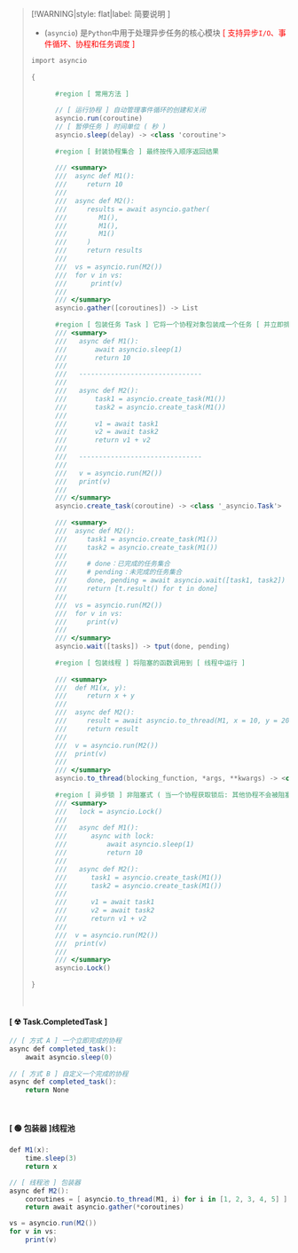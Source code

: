 >[!WARNING|style: flat|label: 简要说明 ]
>
>- (`asyncio`) 是`Python`中用于处理异步任务的核心模块<span style='color:red'> [ 支持异步`I/O`、事件循环、协程和任务调度 ]</span>
>
>```csharp
>import asyncio
>    
>{
>    
>       #region [ 常用方法 ]
>    
>       // [ 运行协程 ] 自动管理事件循环的创建和关闭
>       asyncio.run(coroutine)
>       // [ 暂停任务 ] 时间单位 ( 秒 )
>       asyncio.sleep(delay) -> <class 'coroutine'>
>           
>       #region [ 封装协程集合 ] 最终按传入顺序返回结果
>           
>       /// <summary>
>       ///  async def M1():
>       ///     return 10
>       ///
>       ///  async def M2():
>       ///     results = await asyncio.gather(
>       ///        M1(),
>       ///        M1(),
>       ///        M1()
>       ///     )
>       ///     return results
>       ///
>       ///  vs = asyncio.run(M2())
>       ///  for v in vs:
>       ///      print(v)
>       ///  
>       /// </summary>
>       asyncio.gather([coroutines]) -> List
>           
>       #region [ 包装任务 Task ] 它将一个协程对象包装成一个任务 [ 并立即排入事件循环中运行 ]
>       /// <summary>
>       ///   async def M1():
>       ///       await asyncio.sleep(1)
>       ///       return 10
>       ///
>       ///   -------------------------------
>       ///
>       ///   async def M2():
>       ///       task1 = asyncio.create_task(M1())
>       ///       task2 = asyncio.create_task(M1())
>       ///
>       ///       v1 = await task1
>       ///       v2 = await task2
>       ///       return v1 + v2
>       ///
>       ///   -------------------------------
>       ///
>       ///   v = asyncio.run(M2())
>       ///   print(v)
>       /// 
>       /// </summary> 
>       asyncio.create_task(coroutine) -> <class '_asyncio.Task'>
>       
>       /// <summary>
>       ///  async def M2():
>       ///     task1 = asyncio.create_task(M1())
>       ///     task2 = asyncio.create_task(M1())
>       ///
>       ///     # done：已完成的任务集合
>       ///     # pending：未完成的任务集合
>       ///     done, pending = await asyncio.wait([task1, task2])
>       ///     return [t.result() for t in done]
>       ///
>       ///  vs = asyncio.run(M2())
>       ///  for v in vs:
>       ///     print(v)
>       ///  
>       /// </summary>
>       asyncio.wait([tasks]) -> tput(done, pending) 
>           
>       #region [ 包装线程 ] 将阻塞的函数调用到 [ 线程中运行 ]
>       
>       /// <summary>
>       ///  def M1(x, y):
>       ///     return x + y
>       ///
>       ///  async def M2():
>       ///     result = await asyncio.to_thread(M1, x = 10, y = 20)
>       ///     return result
>       ///
>       ///  v = asyncio.run(M2())
>       ///  print(v)
>       ///  
>       /// </summary>
>       asyncio.to_thread(blocking_function, *args, **kwargs) -> <class 'coroutine'>
>           
>       #region [ 异步锁 ] 非阻塞式 ( 当一个协程获取锁后: 其他协程不会被阻塞, 而是会挂起 - 允许事件循环调度其他任务 )
>       /// <summary>
>       ///   lock = asyncio.Lock()
>       /// 
>       ///   async def M1():
>       ///      async with lock:
>       ///          await asyncio.sleep(1)
>       ///          return 10
>       ///
>       ///   async def M2():
>       ///      task1 = asyncio.create_task(M1())
>       ///      task2 = asyncio.create_task(M1())
>       ///
>       ///      v1 = await task1
>       ///      v2 = await task2
>       ///      return v1 + v2
>       ///
>       ///  v = asyncio.run(M2())
>       ///  print(v)
>       ///  
>       /// </summary> 
>       asyncio.Lock()
>           
>}
>
>
>```
>
>
>
><br/>

<!-- tabs:start -->

#### **[ ☢ Task.CompletedTask ]**

```csharp
// [ 方式 A ] 一个立即完成的协程
async def completed_task():
    await asyncio.sleep(0)
        
// [ 方式 B ] 自定义一个完成的协程
async def completed_task():
    return None
        
        
```





#### **[ 🟢 包装器 ]线程池**

```csharp
def M1(x):
	time.sleep(3)
	return x

// [ 线程池 ] 包装器
async def M2():
	coroutines = [ asyncio.to_thread(M1, i) for i in [1, 2, 3, 4, 5] ]
	return await asyncio.gather(*coroutines)

vs = asyncio.run(M2())
for v in vs:
	print(v)
        
        
```



<!-- tabs:end -->





